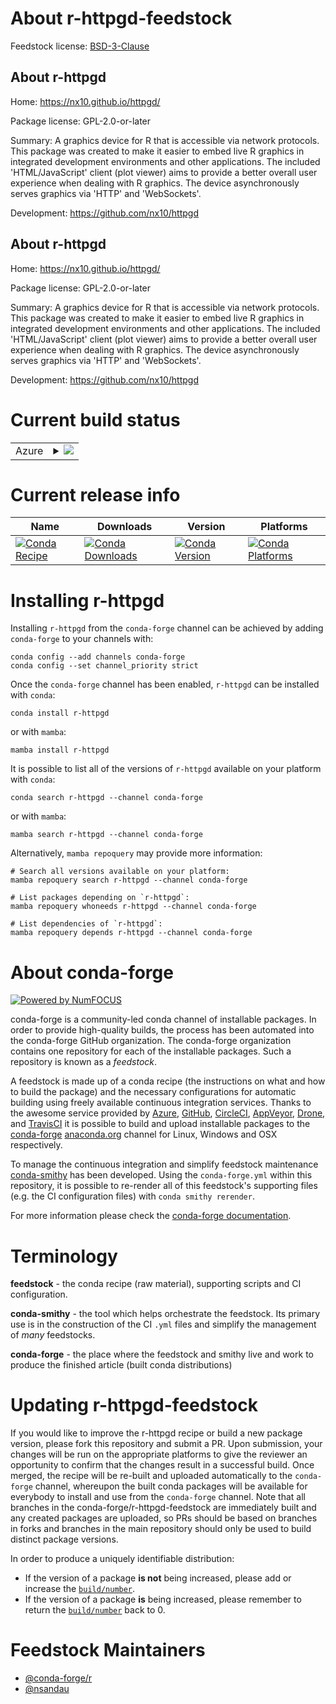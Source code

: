 About r-httpgd-feedstock
========================

Feedstock license: [BSD-3-Clause](https://github.com/conda-forge/r-httpgd-feedstock/blob/main/LICENSE.txt)


About r-httpgd
--------------

Home: https://nx10.github.io/httpgd/

Package license: GPL-2.0-or-later

Summary: A graphics device for R that is accessible via network protocols. This package was created to make it easier to embed live R graphics in integrated development environments and other applications. The included 'HTML/JavaScript' client (plot viewer) aims to provide a better overall user experience when dealing with R graphics. The device asynchronously serves graphics via 'HTTP' and 'WebSockets'.

Development: https://github.com/nx10/httpgd

About r-httpgd
--------------

Home: https://nx10.github.io/httpgd/

Package license: GPL-2.0-or-later

Summary: A graphics device for R that is accessible via network protocols. This package was created to make it easier to embed live R graphics in integrated development environments and other applications. The included 'HTML/JavaScript' client (plot viewer) aims to provide a better overall user experience when dealing with R graphics. The device asynchronously serves graphics via 'HTTP' and 'WebSockets'.

Development: https://github.com/nx10/httpgd

Current build status
====================


<table>
    
  <tr>
    <td>Azure</td>
    <td>
      <details>
        <summary>
          <a href="https://dev.azure.com/conda-forge/feedstock-builds/_build/latest?definitionId=16123&branchName=main">
            <img src="https://dev.azure.com/conda-forge/feedstock-builds/_apis/build/status/r-httpgd-feedstock?branchName=main">
          </a>
        </summary>
        <table>
          <thead><tr><th>Variant</th><th>Status</th></tr></thead>
          <tbody><tr>
              <td>linux_64_r_base4.3</td>
              <td>
                <a href="https://dev.azure.com/conda-forge/feedstock-builds/_build/latest?definitionId=16123&branchName=main">
                  <img src="https://dev.azure.com/conda-forge/feedstock-builds/_apis/build/status/r-httpgd-feedstock?branchName=main&jobName=linux&configuration=linux%20linux_64_r_base4.3" alt="variant">
                </a>
              </td>
            </tr><tr>
              <td>linux_64_r_base4.4</td>
              <td>
                <a href="https://dev.azure.com/conda-forge/feedstock-builds/_build/latest?definitionId=16123&branchName=main">
                  <img src="https://dev.azure.com/conda-forge/feedstock-builds/_apis/build/status/r-httpgd-feedstock?branchName=main&jobName=linux&configuration=linux%20linux_64_r_base4.4" alt="variant">
                </a>
              </td>
            </tr><tr>
              <td>linux_aarch64_r_base4.3</td>
              <td>
                <a href="https://dev.azure.com/conda-forge/feedstock-builds/_build/latest?definitionId=16123&branchName=main">
                  <img src="https://dev.azure.com/conda-forge/feedstock-builds/_apis/build/status/r-httpgd-feedstock?branchName=main&jobName=linux&configuration=linux%20linux_aarch64_r_base4.3" alt="variant">
                </a>
              </td>
            </tr><tr>
              <td>linux_aarch64_r_base4.4</td>
              <td>
                <a href="https://dev.azure.com/conda-forge/feedstock-builds/_build/latest?definitionId=16123&branchName=main">
                  <img src="https://dev.azure.com/conda-forge/feedstock-builds/_apis/build/status/r-httpgd-feedstock?branchName=main&jobName=linux&configuration=linux%20linux_aarch64_r_base4.4" alt="variant">
                </a>
              </td>
            </tr><tr>
              <td>osx_64_r_base4.3</td>
              <td>
                <a href="https://dev.azure.com/conda-forge/feedstock-builds/_build/latest?definitionId=16123&branchName=main">
                  <img src="https://dev.azure.com/conda-forge/feedstock-builds/_apis/build/status/r-httpgd-feedstock?branchName=main&jobName=osx&configuration=osx%20osx_64_r_base4.3" alt="variant">
                </a>
              </td>
            </tr><tr>
              <td>osx_64_r_base4.4</td>
              <td>
                <a href="https://dev.azure.com/conda-forge/feedstock-builds/_build/latest?definitionId=16123&branchName=main">
                  <img src="https://dev.azure.com/conda-forge/feedstock-builds/_apis/build/status/r-httpgd-feedstock?branchName=main&jobName=osx&configuration=osx%20osx_64_r_base4.4" alt="variant">
                </a>
              </td>
            </tr><tr>
              <td>osx_arm64_r_base4.3</td>
              <td>
                <a href="https://dev.azure.com/conda-forge/feedstock-builds/_build/latest?definitionId=16123&branchName=main">
                  <img src="https://dev.azure.com/conda-forge/feedstock-builds/_apis/build/status/r-httpgd-feedstock?branchName=main&jobName=osx&configuration=osx%20osx_arm64_r_base4.3" alt="variant">
                </a>
              </td>
            </tr><tr>
              <td>osx_arm64_r_base4.4</td>
              <td>
                <a href="https://dev.azure.com/conda-forge/feedstock-builds/_build/latest?definitionId=16123&branchName=main">
                  <img src="https://dev.azure.com/conda-forge/feedstock-builds/_apis/build/status/r-httpgd-feedstock?branchName=main&jobName=osx&configuration=osx%20osx_arm64_r_base4.4" alt="variant">
                </a>
              </td>
            </tr><tr>
              <td>win_64_r_base4.3</td>
              <td>
                <a href="https://dev.azure.com/conda-forge/feedstock-builds/_build/latest?definitionId=16123&branchName=main">
                  <img src="https://dev.azure.com/conda-forge/feedstock-builds/_apis/build/status/r-httpgd-feedstock?branchName=main&jobName=win&configuration=win%20win_64_r_base4.3" alt="variant">
                </a>
              </td>
            </tr><tr>
              <td>win_64_r_base4.4</td>
              <td>
                <a href="https://dev.azure.com/conda-forge/feedstock-builds/_build/latest?definitionId=16123&branchName=main">
                  <img src="https://dev.azure.com/conda-forge/feedstock-builds/_apis/build/status/r-httpgd-feedstock?branchName=main&jobName=win&configuration=win%20win_64_r_base4.4" alt="variant">
                </a>
              </td>
            </tr>
          </tbody>
        </table>
      </details>
    </td>
  </tr>
</table>

Current release info
====================

| Name | Downloads | Version | Platforms |
| --- | --- | --- | --- |
| [![Conda Recipe](https://img.shields.io/badge/recipe-r--httpgd-green.svg)](https://anaconda.org/conda-forge/r-httpgd) | [![Conda Downloads](https://img.shields.io/conda/dn/conda-forge/r-httpgd.svg)](https://anaconda.org/conda-forge/r-httpgd) | [![Conda Version](https://img.shields.io/conda/vn/conda-forge/r-httpgd.svg)](https://anaconda.org/conda-forge/r-httpgd) | [![Conda Platforms](https://img.shields.io/conda/pn/conda-forge/r-httpgd.svg)](https://anaconda.org/conda-forge/r-httpgd) |

Installing r-httpgd
===================

Installing `r-httpgd` from the `conda-forge` channel can be achieved by adding `conda-forge` to your channels with:

```
conda config --add channels conda-forge
conda config --set channel_priority strict
```

Once the `conda-forge` channel has been enabled, `r-httpgd` can be installed with `conda`:

```
conda install r-httpgd
```

or with `mamba`:

```
mamba install r-httpgd
```

It is possible to list all of the versions of `r-httpgd` available on your platform with `conda`:

```
conda search r-httpgd --channel conda-forge
```

or with `mamba`:

```
mamba search r-httpgd --channel conda-forge
```

Alternatively, `mamba repoquery` may provide more information:

```
# Search all versions available on your platform:
mamba repoquery search r-httpgd --channel conda-forge

# List packages depending on `r-httpgd`:
mamba repoquery whoneeds r-httpgd --channel conda-forge

# List dependencies of `r-httpgd`:
mamba repoquery depends r-httpgd --channel conda-forge
```


About conda-forge
=================

[![Powered by
NumFOCUS](https://img.shields.io/badge/powered%20by-NumFOCUS-orange.svg?style=flat&colorA=E1523D&colorB=007D8A)](https://numfocus.org)

conda-forge is a community-led conda channel of installable packages.
In order to provide high-quality builds, the process has been automated into the
conda-forge GitHub organization. The conda-forge organization contains one repository
for each of the installable packages. Such a repository is known as a *feedstock*.

A feedstock is made up of a conda recipe (the instructions on what and how to build
the package) and the necessary configurations for automatic building using freely
available continuous integration services. Thanks to the awesome service provided by
[Azure](https://azure.microsoft.com/en-us/services/devops/), [GitHub](https://github.com/),
[CircleCI](https://circleci.com/), [AppVeyor](https://www.appveyor.com/),
[Drone](https://cloud.drone.io/welcome), and [TravisCI](https://travis-ci.com/)
it is possible to build and upload installable packages to the
[conda-forge](https://anaconda.org/conda-forge) [anaconda.org](https://anaconda.org/)
channel for Linux, Windows and OSX respectively.

To manage the continuous integration and simplify feedstock maintenance
[conda-smithy](https://github.com/conda-forge/conda-smithy) has been developed.
Using the ``conda-forge.yml`` within this repository, it is possible to re-render all of
this feedstock's supporting files (e.g. the CI configuration files) with ``conda smithy rerender``.

For more information please check the [conda-forge documentation](https://conda-forge.org/docs/).

Terminology
===========

**feedstock** - the conda recipe (raw material), supporting scripts and CI configuration.

**conda-smithy** - the tool which helps orchestrate the feedstock.
                   Its primary use is in the construction of the CI ``.yml`` files
                   and simplify the management of *many* feedstocks.

**conda-forge** - the place where the feedstock and smithy live and work to
                  produce the finished article (built conda distributions)


Updating r-httpgd-feedstock
===========================

If you would like to improve the r-httpgd recipe or build a new
package version, please fork this repository and submit a PR. Upon submission,
your changes will be run on the appropriate platforms to give the reviewer an
opportunity to confirm that the changes result in a successful build. Once
merged, the recipe will be re-built and uploaded automatically to the
`conda-forge` channel, whereupon the built conda packages will be available for
everybody to install and use from the `conda-forge` channel.
Note that all branches in the conda-forge/r-httpgd-feedstock are
immediately built and any created packages are uploaded, so PRs should be based
on branches in forks and branches in the main repository should only be used to
build distinct package versions.

In order to produce a uniquely identifiable distribution:
 * If the version of a package **is not** being increased, please add or increase
   the [``build/number``](https://docs.conda.io/projects/conda-build/en/latest/resources/define-metadata.html#build-number-and-string).
 * If the version of a package **is** being increased, please remember to return
   the [``build/number``](https://docs.conda.io/projects/conda-build/en/latest/resources/define-metadata.html#build-number-and-string)
   back to 0.

Feedstock Maintainers
=====================

* [@conda-forge/r](https://github.com/orgs/conda-forge/teams/r/)
* [@nsandau](https://github.com/nsandau/)

